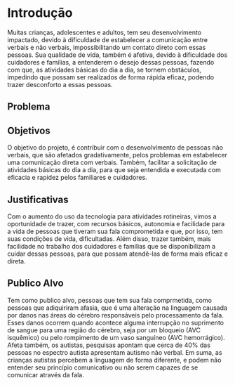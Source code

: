 # Introdução

 Muitas crianças, adolescentes e adultos, tem seu desenvolvimento impactado, devido à dificuldade de estabelecer a comunicação entre verbais e não verbais, impossibilitando um contato direto com essas pessoas. Sua qualidade de vida, também é afetiva, devido à dificuldade dos cuidadores e famílias, a entenderem o desejo dessas pessoas, fazendo com que, as atividades básicas do dia a dia, se tornem obstáculos, impedindo que possam ser realizados de forma rápida eficaz, podendo trazer desconforto a essas pessoas.

## Problema


 

## Objetivos 

  O objetivo do projeto, é contribuir com o desenvolvimento de pessoas não verbais, que são afetados gradativamente, pelos problemas em estabelecer uma comunicação direta com verbais. Também, facilitar a solicitação de atividades básicas do dia a dia, para que seja entendida e executada com eficacia e rapidez pelos familiares e cuidadores.

## Justificativas

 Com o aumento do uso da tecnologia para atividades rotineiras, vimos a oportunidade de trazer, com recursos básicos, autonomia e facilidade para a vida de pessoas que tiveram sua fala comprometida e que, por isso, tem suas condições de vida, dificultadas. Além disso, trazer também, mais facilidade no trabalho dos cuidadores e famílias que se disponibilizam a cuidar dessas pessoas, para que possam atendê-las de forma mais eficaz e direta.

## Publico Alvo

 Tem como  publico alvo, pessoas que tem sua fala comprmetida, como pessoas que  adiquiriram afasia, que é uma alteração na linguagem causada por danos nas áreas do cérebro responsáveis pelo processamento da fala. Esses danos ocorrem quando acontece alguma interrupção no suprimento de sangue para uma região do cérebro, seja por um bloqueio (AVC isquêmico) ou pelo rompimento de um vaso sanguíneo (AVC hemorrágico). Afeta também, os autistas, pesquisas apontam que cerca de 40% das pessoas no espectro autista apresentam autismo não verbal. Em suma, as crianças autistas percebem a linguagem de forma diferente, e podem não entender seu princípio comunicativo ou não serem capazes de se comunicar através da fala.

 

